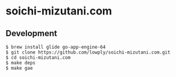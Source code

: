 # soichi-mizutani.com

## Development

```
$ brew install glide go-app-engine-64
$ git clone https://github.com/lowply/soichi-mizutani.com.git
$ cd soichi-mizutani.com
$ make deps
$ make gae
```
